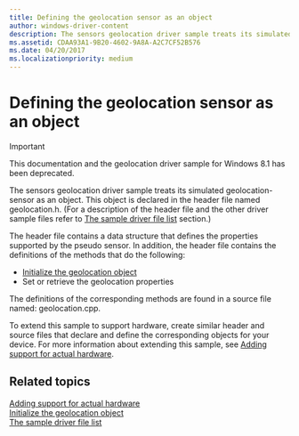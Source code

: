 ```yaml
---
title: Defining the geolocation sensor as an object
author: windows-driver-content
description: The sensors geolocation driver sample treats its simulated geolocation-sensor as an object.
ms.assetid: CDAA93A1-9B20-4602-9A8A-A2C7CF52B576
ms.date: 04/20/2017
ms.localizationpriority: medium
---
```


# Defining the geolocation sensor as an object

> [!IMPORTANT] 
> This documentation and the geolocation driver sample for Windows 8.1 has been deprecated.

The sensors geolocation driver sample treats its simulated geolocation-sensor as an object. This object is declared in the header file named geolocation.h. (For a description of the header file and the other driver sample files refer to [The sample driver file list](the-sample-driver-file-list.md) section.)

The header file contains a data structure that defines the properties supported by the pseudo sensor. In addition, the header file contains the definitions of the methods that do the following:

-   [Initialize the geolocation object](initializing-the-geolocation-object.md)
-   Set or retrieve the geolocation properties

The definitions of the corresponding methods are found in a source file named: geolocation.cpp.

To extend this sample to support hardware, create similar header and source files that declare and define the corresponding objects for your device. For more information about extending this sample, see [Adding support for actual hardware](adding-support-for-actual-hardware.md).

## Related topics
[Adding support for actual hardware](adding-support-for-actual-hardware.md)  
[Initialize the geolocation object](initializing-the-geolocation-object.md)  
[The sample driver file list](the-sample-driver-file-list.md)  



